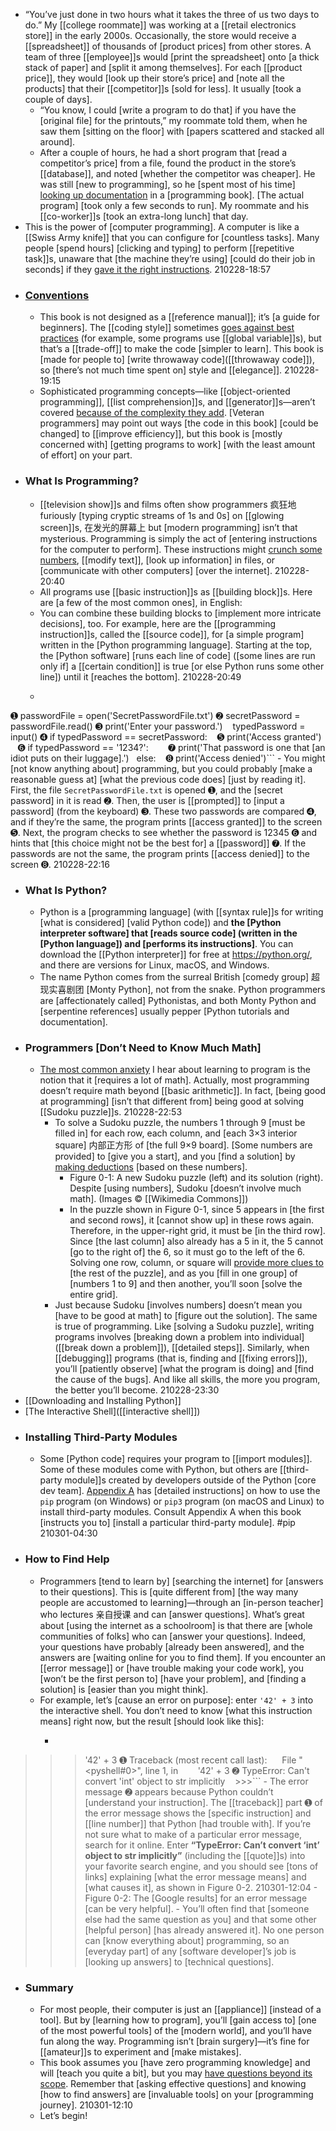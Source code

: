 - “You’ve just done in two hours what it takes the three of us two days to do.” My [[college roommate]] was working at a [[retail electronics store]] in the early 2000s. Occasionally, the store would receive a [[spreadsheet]] of thousands of [product prices] from other stores. A team of three [[employee]]s would [print the spreadsheet] onto [a thick stack of paper] and [split it among themselves]. For each [[product price]], they would [look up their store’s price] and [note all the products] that their [[competitor]]s [sold for less]. It usually [took a couple of days].
    - “You know, I could [write a program to do that] if you have the [original file] for the printouts,” my roommate told them, when he saw them [sitting on the floor] with [papers scattered and stacked all around].
    - After a couple of hours, he had a short program that [read a competitor’s price] from a file, found the product in the store’s [[database]], and noted [whether the competitor was cheaper]. He was still [new to programming], so he [spent most of his time] [looking up documentation]([[documentation]]) in a [programming book]. [The actual program] [took only a few seconds to run]. My roommate and his [[co-worker]]s [took an extra-long lunch] that day.
- This is the power of [computer programming]. A computer is like a [[Swiss Army knife]] that you can configure for [countless tasks]. Many people [spend hours] [clicking and typing] to perform [[repetitive task]]s, unaware that [the machine they’re using] [could do their job in seconds] if they [gave it the right instructions]([[instruction]]).
210228-18:57
- ### [Conventions]([[convention]])
    - This book is not designed as a [[reference manual]]; it’s [a guide for beginners]. The [[coding style]] sometimes [goes against best practices]([[practice]]) (for example, some programs use [[global variable]]s), but that’s a [[trade-off]] to make the code [simpler to learn]. This book is [made for people to] [write throwaway code]([[throwaway code]]), so [there’s not much time spent on] style and [[elegance]]. 
210228-19:15
    - Sophisticated programming concepts—like [[object-oriented programming]], [[list comprehension]]s, and [[generator]]s—aren’t covered [because of the complexity they add]([[complexity]]). [Veteran programmers] may point out ways [the code in this book] [could be changed] to [[improve efficiency]], but this book is [mostly concerned with] [getting programs to work] [with the least amount of effort] on your part.
- ### What Is Programming?
    - [[television show]]s and films often show programmers 疯狂地 furiously [typing cryptic streams of 1s and 0s] on [[glowing screen]]s, 在发光的屏幕上 but [modern programming] isn’t that mysterious. Programming is simply the act of [entering instructions for the computer to perform]. These instructions might [crunch some numbers](((sY_N2nezy))), [[modify text]], [look up information] in files, or [communicate with other computers] [over the internet].
210228-20:40
    - All programs use [[basic instruction]]s as [[building block]]s. Here are [a few of the most common ones], in English:
    - You can combine these building blocks to [implement more intricate decisions], too. For example, here are the [[programming instruction]]s, called the [[source code]], for [a simple program] written in the [Python programming language]. Starting at the top, the [Python software] [runs each line of code] ([some lines are run only if] a [[certain condition]] is true [or else Python runs some other line]) until it [reaches the bottom].
210228-20:49
    - ```python
➊ passwordFile = open('SecretPasswordFile.txt')
➋ secretPassword = passwordFile.read()
➌ print('Enter your password.')
   typedPassword = input()
➍ if typedPassword == secretPassword:
   ➎ print('Access granted')
   ➏ if typedPassword == '1234?':
       ➐ print('That password is one that [an idiot puts on their luggage].')
  else:
   ➑ print('Access denied')```
        - You might [not know anything about] programming, but you could probably [make a reasonable guess at] [what the previous code does] [just by reading it]. First, the file `SecretPasswordFile.txt` is opened ➊, and the [secret password] in it is read ➋. Then, the user is [[prompted]] to [input a password] (from the keyboard) ➌. These two passwords are compared ➍, and if they’re the same, the program prints [[access granted]] to the screen ➎. Next, the program checks to see whether the password is 12345 ➏ and hints that [this choice might not be the best for] a [[password]] ➐. If the passwords are not the same, the program prints [[access denied]] to the screen ➑.
210228-22:16
- ### What Is Python?
    - Python is a [programming language] (with [[syntax rule]]s for writing [what is considered] [valid Python code]) and __the [Python interpreter software] that [reads source code] (written in the [Python language]) and [performs its instructions]__. You can download the [[Python interpreter]] for free at https://python.org/, and there are versions for Linux, macOS, and Windows.
    - The name Python comes from the surreal British [comedy group] 超现实喜剧团 [Monty Python], not from the snake. Python programmers are [affectionately called] Pythonistas, and both Monty Python and [serpentine references] usually pepper [Python tutorials and documentation].
- ### Programmers [Don’t Need to Know Much Math]
    - [The most common anxiety]([[anxiety]]) I hear about learning to program is the notion that it [requires a lot of math]. Actually, most programming doesn’t require math beyond [[basic arithmetic]]. In fact, [being good at programming] [isn’t that different from] being good at solving [[Sudoku puzzle]]s.
210228-22:53
        - To solve a Sudoku puzzle, the numbers 1 through 9 [must be filled in] for each row, each column, and [each 3×3 interior square] 内部正方形 of [the full 9×9 board]. [Some numbers are provided] to [give you a start], and you [find a solution] by [making deductions]([[deduction]]) [based on these numbers]. 
            - Figure 0-1: A new Sudoku puzzle (left) and its solution (right). Despite [using numbers], Sudoku [doesn’t involve much math]. (Images © [[Wikimedia Commons]])
            - In the puzzle shown in Figure 0-1, since 5 appears in [the first and second rows], it [cannot show up] in these rows again. Therefore, in the upper-right grid, it must be [in the third row]. Since [the last column] also already has a 5 in it, the 5 cannot [go to the right of] the 6, so it must go to the left of the 6. Solving one row, column, or square will [provide more clues to]([[clue]]) [the rest of the puzzle], and as you [fill in one group] of [numbers 1 to 9] and then another, you’ll soon [solve the entire grid].
        - Just because Sudoku [involves numbers] doesn’t mean you [have to be good at math] to [figure out the solution]. The same is true of programming. Like [solving a Sudoku puzzle], writing programs involves [breaking down a problem into individual]([[break down a problem]]), [[detailed steps]]. Similarly, when [[debugging]] programs (that is, finding and [[fixing errors]]), you’ll [patiently observe] [what the program is doing] and [find the cause of the bugs]. And like all skills, the more you program, the better you’ll become.
210228-23:30
- [[Downloading and Installing Python]]
- [The Interactive Shell]([[interactive shell]])
- ### Installing Third-Party Modules
    - Some [Python code] requires your program to [[import modules]]. Some of these modules come with Python, but others are [[third-party module]]s created by developers outside of the Python [core dev team]. [Appendix A]([[appendix]]) has [detailed instructions] on how to use the `pip` program (on Windows) or `pip3` program (on macOS and Linux) to install third-party modules. Consult Appendix A when this book [instructs you to] [install a particular third-party module]. #pip
210301-04:30
- ### How to Find Help
    - Programmers [tend to learn by] [searching the internet] for [answers to their questions]. This is [quite different from] [the way many people are accustomed to learning]—through an [in-person teacher] who lectures 亲自授课 and can [answer questions]. What’s great about [using the internet as a schoolroom] is that there are [whole communities of folks] who can [answer your questions]. Indeed, your questions have probably [already been answered], and the answers are [waiting online for you to find them]. If you encounter an [[error message]] or [have trouble making your code work], you [won’t be the first person to] [have your problem], and [finding a solution] is [easier than you might think].
    - For example, let’s [cause an error on purpose]: enter `'42' + 3` into the interactive shell. You don’t need to know [what this instruction means] right now, but the result [should look like this]:
        - ```python
>>> '42' + 3
➊ Traceback (most recent call last):
     File "<pyshell#0>", line 1, in <module>
       '42' + 3
➋ TypeError: Can't convert 'int' object to str implicitly
   >>>```
        - The error message ➋ appears because Python couldn’t [understand your instruction]. The [[traceback]] part ➊ of the error message shows the [specific instruction] and [[line number]] that Python [had trouble with]. If you’re not sure what to make of a particular error message, search for it online. Enter **“TypeError: Can’t convert ‘int’ object to str implicitly”** (including the [[quote]]s) into your favorite search engine, and you should see [tons of links] explaining [what the error message means] and [what causes it], as shown in Figure 0-2.
210301-12:04
        - Figure 0-2: The [Google results] for an error message [can be very helpful].
    - You’ll often find that [someone else had the same question as you] and that some other [helpful person] [has already answered it]. No one person can [know everything about] programming, so an [everyday part] of any [software developer]’s job is [looking up answers] to [technical questions].
- ### Summary
    - For most people, their computer is just an [[appliance]] [instead of a tool]. But by [learning how to program], you’ll [gain access to] [one of the most powerful tools] of the [modern world], and you’ll have fun along the way. Programming isn’t [brain surgery]—it’s fine for [[amateur]]s to experiment and [make mistakes].
    - This book assumes you [have zero programming knowledge] and will [teach you quite a bit], but you may [have questions beyond its scope]([[scope]]). Remember that [asking effective questions] and knowing [how to find answers] are [invaluable tools] on your [programming journey].
210301-12:10
    - Let’s begin!
